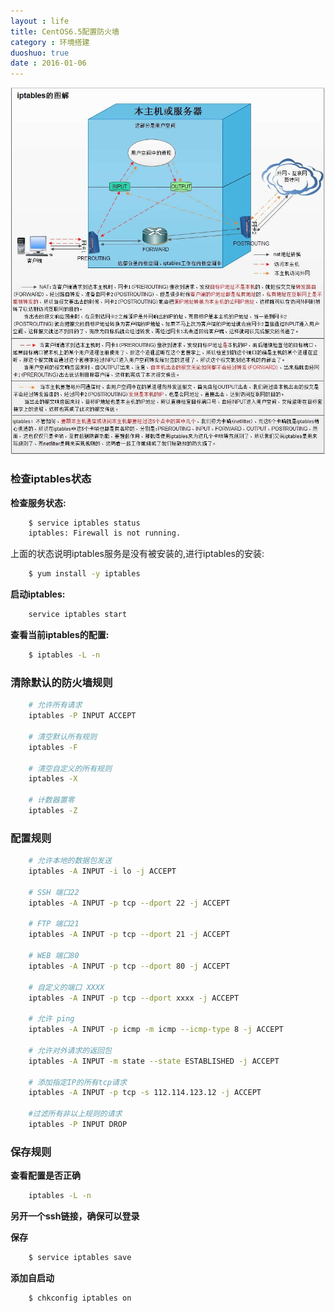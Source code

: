 ```yaml
---
layout : life
title: CentOS6.5配置防火墙
category : 环境搭建
duoshuo: true
date : 2016-01-06
---
```


<!-- more -->

![iptables图解](/res/img/blog/环境搭建/iptables.jpg)

### 检查iptables状态

**检查服务状态:**

```sh
    $ service iptables status
    iptables: Firewall is not running.
```

上面的状态说明iptables服务是没有被安装的,进行iptables的安装:

```sh
    $ yum install -y iptables
```

**启动iptables:**

```sh
    service iptables start
```

**查看当前iptables的配置:**

```sh
    $ iptables -L -n
```

### 清除默认的防火墙规则

```sh
    # 允许所有请求
    iptables -P INPUT ACCEPT
    
    # 清空默认所有规则
    iptables -F
    
    # 清空自定义的所有规则
    iptables -X
    
    # 计数器置零
    iptables -Z
```

### 配置规则

```sh
    # 允许本地的数据包发送
    iptables -A INPUT -i lo -j ACCEPT
    
    # SSH 端口22
    iptables -A INPUT -p tcp --dport 22 -j ACCEPT
    
    # FTP 端口21
    iptables -A INPUT -p tcp --dport 21 -j ACCEPT
    
    # WEB 端口80
    iptables -A INPUT -p tcp --dport 80 -j ACCEPT
    
    # 自定义的端口 XXXX 
    iptables -A INPUT -p tcp --dport xxxx -j ACCEPT
    
    # 允许 ping
    iptables -A INPUT -p icmp -m icmp --icmp-type 8 -j ACCEPT
     
    # 允许对外请求的返回包
    iptables -A INPUT -m state --state ESTABLISHED -j ACCEPT
    
    # 添加指定IP的所有tcp请求
    iptables -A INPUT -p tcp -s 112.114.123.12 -j ACCEPT
     
    #过滤所有非以上规则的请求
    iptables -P INPUT DROP
```

### 保存规则

**查看配置是否正确**

```sh
    iptables -L -n
```

**另开一个ssh链接，确保可以登录**

**保存**

```sh
    $ service iptables save
```

**添加自启动**

```sh
    $ chkconfig iptables on
```